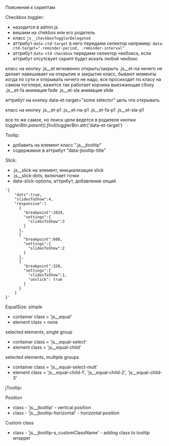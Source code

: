 Пояснения к скриптам

Checkbox toggler:
- назодится в admin.js
- вешаем на chekbox или его родитель
- класс `js__checkboxTogglerDelegated` 
- аттрибут `data-ctd-target` в него передаем селектор например: `data-ctd-target=".reminder-period, .reminder-interval"`
- аттрибут `data-ctd-checkbox` передаем селектор чекбокса, если аттрибут отсутсвует скрипт будет искать любой чекбокс 

класс на кнопку
.js__et мгновенно открыть/закрыть
.js__et-na ничего не делает навешивает на открытие и закрытие класс, бывают моменты когда по сути и открывать ничего не надо, все просиходит по класу на самом тогллере, кажется так работает корзина выезжающая сбоку
.js__et-fa анимация fade
.js__et-sla анимация slide

аттрибут на кнопку
data-et-target="some selector" цель что открывать

класс на кнопку
.js__et-p1
.js__et-na-p1 
.js__et-fa-p1
.js__et-sla-p1

все то же самое, но поиск цели ведется в родителе кнопки $togglerBtn.parent().find($togglerBtn.attr('data-et-target')


Toolip:
- добавить на елемент класс ".js__jtooltip"
- содержимое в аттрибут "data-jtooltip-title"

Slick:
- .js__slick на элемент, инициализация slick
- .js__slick-dots, включает точки
- data-slick-options, аттрибут, добавление опций 
```
'{
    "dots":true,
    "slidesToShow":4,
    "responsive":[
      {
        "breakpoint":1024,
        "settings":{
          "slidesToShow":3
        }
      },
      {
        "breakpoint":600,
        "settings":{
          "slidesToShow":2
        }
      },
      {
        "breakpoint":320,
        "settings":{
          "slidesToShow":1,
          "unslick": true
        }
      }
    ]
}'
```

EqualSize:
simple
- container class = 'js__equal'
- element class = none

selected elements, single group
- container class = 'js__equal-select'
- element class = 'js__equal-child'

selected elements, multiple groups
- container class = 'js__equal-select-mult'
- element class = 'js__equal-child-1', 'js__equal-child-2', 'js__equal-child-3'


jTooltip:

Position
- class - 'js__jtooltip' - vertical position
- class - 'js__jtooltip-horizontal' - horizontal position

Custom class
- class - 'js__jtooltip-s_customClassName' - adding class to tooltip wrapper

